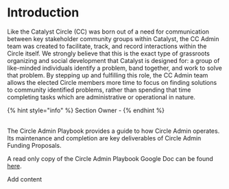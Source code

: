 # Introduction

Like the Catalyst Circle (CC) was born out of a need for communication between key stakeholder community groups within Catalyst, the CC Admin team was created to facilitate, track, and record interactions within the Circle itself. We strongly believe that this is the exact type of grassroots organizing and social development that Catalyst is designed for: a group of like-minded individuals identify a problem, band together, and work to solve that problem. By stepping up and fulfilling this role, the CC Admin team allows the elected Circle members more time to focus on finding solutions to community identified problems, rather than spending that time completing tasks which are administrative or operational in nature.

{% hint style="info" %}
Section Owner -&#x20;
{% endhint %}

\
The Circle Admin Playbook provides a guide to how Circle Admin operates. Its maintenance and completion are key deliverables of Circle Admin Funding Proposals.

A read only copy of the Circle Admin Playbook Google Doc can be found [here](https://docs.google.com/document/d/1YiqcpH1tCgYVB-qDmxZMIXfd7nIlRlDl0PuQRPvsfyw/edit?usp=sharing).

Add content
